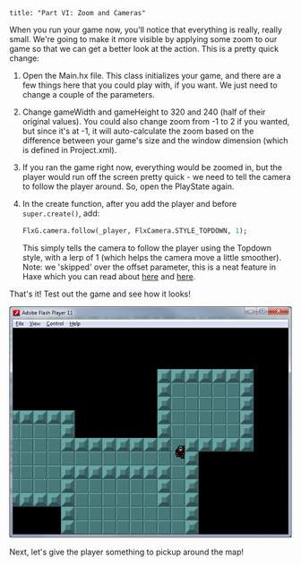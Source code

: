 ```
title: "Part VI: Zoom and Cameras"
```

When you run your game now, you'll notice that everything is really, really small. We're going to make it more visible by applying some zoom to our game so that we can get a better look at the action. This is a pretty quick change:

1. Open the Main.hx file. This class initializes your game, and there are a few things here that you could play with, if you want. We just need to change a couple of the parameters.

2. Change gameWidth and gameHeight to 320 and 240 (half of their original values). You could also change zoom from -1 to 2 if you wanted, but since it's at  -1, it will auto-calculate the zoom based on the difference between your game's size and the window dimension (which is defined in Project.xml).

3. If you ran the game right now, everything would be zoomed in, but the player would run off the screen pretty quick - we need to tell the camera to follow the player around. So, open the PlayState again.

4. In the create function, after you add the player and before `super.create()`, add:
	
	```haxe
	FlxG.camera.follow(_player, FlxCamera.STYLE_TOPDOWN, 1);
	```

	This simply tells the camera to follow the player using the Topdown style, with a lerp of 1 (which helps the camera move a little smoother). Note: we 'skipped' over the offset parameter, this is a neat feature in Haxe which you can read about [here](http://haxe.org/manual/types-function-optional-arguments.html) and [here](http://haxe.org/manual/types-function-default-values.html").

That's it! Test out the game and see how it looks!

![](../images/04_tutorials/0013c.png)

Next, let's give the player something to pickup around the map!